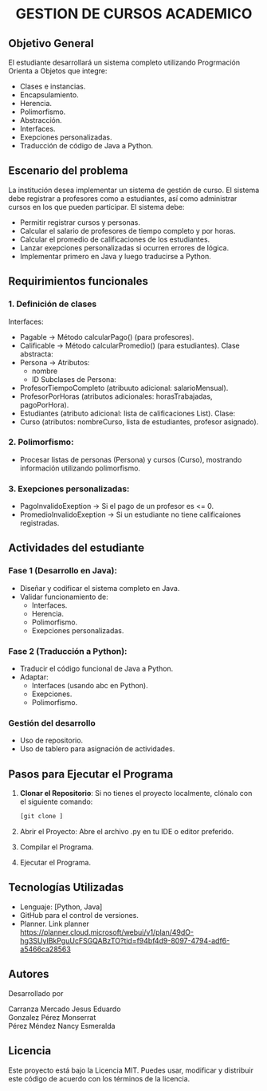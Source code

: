 # <p align= center> GESTION DE CURSOS ACADEMICO </p>

## Objetivo General
El estudiante desarrollará un sistema completo utilizando Progrmación Orienta a Objetos que integre:
  - Clases e instancias.
  - Encapsulamiento.
  - Herencia.
  - Polimorfismo.
  - Abstracción.
  - Interfaces.
  - Exepciones personalizadas.
  - Traducción de código de Java a Python.

## Escenario del problema
La institución desea implementar un sistema de gestión de curso. El sistema debe registrar a profesores como a estudiantes, así como administrar cursos en los que pueden participar. 
El sistema debe:
  - Permitir registrar cursos y personas.
  - Calcular el salario de profesores de tiempo completo y por horas.
  - Calcular el promedio de calificaciones de los estudiantes.
  - Lanzar exepciones personalizadas si ocurren errores de lógica.
  - Implementar primero en Java y luego traducirse a Python.

## Requirimientos funcionales

### 1. Definición de clases

Interfaces:
  - Pagable -> Método calcularPago() (para profesores).
  - Calificable -> Método calcularPromedio() (para estudiantes).
Clase abstracta:
  - Persona -> Atributos:
      - nombre
      - ID
Subclases de Persona:
  - ProfesorTiempoCompleto (atribuuto adicional: salarioMensual).
  - ProfesorPorHoras (atributos adicionales: horasTrabajadas, pagoPorHora).
  - Estudiantes (atributo adicional: lista de calificaciones List<Double>).
Clase:
  - Curso (atributos: nombreCurso, lista de estudiantes, profesor asignado).

### 2. Polimorfismo:

  - Procesar listas de personas (Persona) y cursos (Curso), mostrando información utilizando polimorfismo.

### 3. Exepciones personalizadas:

  - PagoInvalidoExeption -> Si el pago de un profesor es <= 0.
  - PromedioInvalidoExeption -> Si un estudiante no tiene calificaiones registradas.

## Actividades del estudiante

### Fase 1 (Desarrollo en Java):
  - Diseñar y codificar el sistema completo en Java.
  - Validar funcionamiento de:
      - Interfaces.
      - Herencia.
      - Polimorfismo.
      - Exepciones personalizadas.

### Fase 2 (Traducción a Python):

  - Traducir el código funcional de Java a Python.
  - Adaptar:
      - Interfaces (usando abc en Python).
      - Exepciones.
      - Polimorfismo.

### Gestión del desarrollo

  - Uso de repositorio.
  - Uso de tablero para asignación de actividades.

## Pasos para Ejecutar el Programa

1. **Clonar el Repositorio**:
   Si no tienes el proyecto localmente, clónalo con el siguiente comando:
   
   ```bash
   [git clone ]
   
2. Abrir el Proyecto: Abre el archivo .py en tu IDE o editor preferido.

3. Compilar el Programa.

4. Ejecutar el Programa.


## Tecnologías Utilizadas
- Lenguaje: [Python, Java]  
- GitHub para el control de versiones.
- Planner.
Link planner https://planner.cloud.microsoft/webui/v1/plan/49dO-hg3SUyIBkPguUcFSGQABzTO?tid=f94bf4d9-8097-4794-adf6-a5466ca28563

## Autores
Desarrollado por 

Carranza Mercado Jesus Eduardo  
Gonzalez Pérez Monserrat  
Pérez Méndez Nancy Esmeralda  

## Licencia
Este proyecto está bajo la Licencia MIT. Puedes usar, modificar y distribuir este código de acuerdo con los términos de la licencia.
